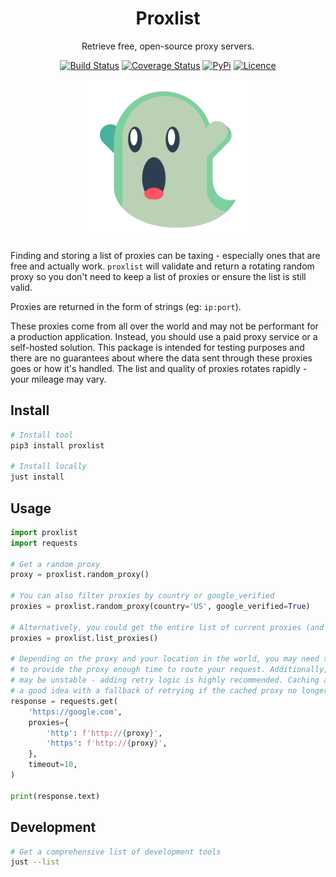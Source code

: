 <div align="center">

# Proxlist

Retrieve free, open-source proxy servers.

[![Build Status](https://github.com/Justintime50/proxlist/workflows/build/badge.svg)](https://github.com/Justintime50/proxlist/actions)
[![Coverage Status](https://coveralls.io/repos/github/Justintime50/proxlist/badge.svg?branch=main)](https://coveralls.io/github/Justintime50/proxlist?branch=main)
[![PyPi](https://img.shields.io/pypi/v/proxlist)](https://pypi.org/project/proxlist)
[![Licence](https://img.shields.io/github/license/Justintime50/proxlist)](LICENSE)

<img src="https://raw.githubusercontent.com/justintime50/assets/main/src/proxlist/showcase.png" alt="Showcase">

</div>

Finding and storing a list of proxies can be taxing - especially ones that are free and actually work. `proxlist` will validate and return a rotating random proxy so you don't need to keep a list of proxies or ensure the list is still valid.

Proxies are returned in the form of strings (eg: `ip:port`).

These proxies come from all over the world and may not be performant for a production application. Instead, you should use a paid proxy service or a self-hosted solution. This package is intended for testing purposes and there are no guarantees about where the data sent through these proxies goes or how it's handled. The list and quality of proxies rotates rapidly - your mileage may vary.

## Install

```bash
# Install tool
pip3 install proxlist

# Install locally
just install
```

## Usage

```python
import proxlist
import requests

# Get a random proxy
proxy = proxlist.random_proxy()

# You can also filter proxies by country or google_verified
proxies = proxlist.random_proxy(country='US', google_verified=True)

# Alternatively, you could get the entire list of current proxies (and could optionally filter them like above)
proxies = proxlist.list_proxies()

# Depending on the proxy and your location in the world, you may need to adjust the timeout
# to provide the proxy enough time to route your request. Additionally, some of these proxies
# may be unstable - adding retry logic is highly recommended. Caching a working proxy is also
# a good idea with a fallback of retrying if the cached proxy no longer works or times out.
response = requests.get(
    'https://google.com',
    proxies={
        'http': f'http://{proxy}',
        'https': f'http://{proxy}',
    },
    timeout=10,
)

print(response.text)
```

## Development

```bash
# Get a comprehensive list of development tools
just --list
```
